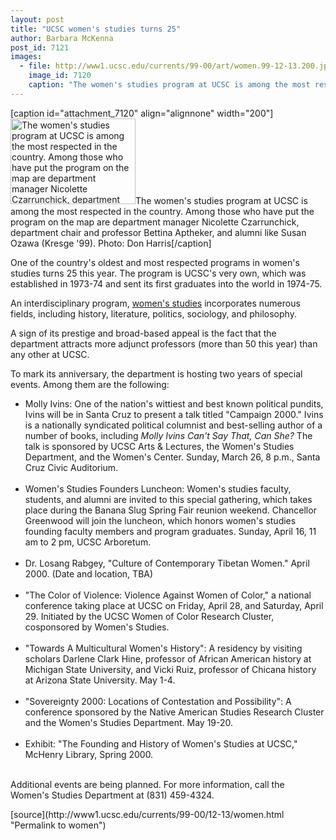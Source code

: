 ```yaml
---
layout: post
title: "UCSC women's studies turns 25"
author: Barbara McKenna
post_id: 7121
images:
  - file: http://www1.ucsc.edu/currents/99-00/art/women.99-12-13.200.jpg
    image_id: 7120
    caption: "The women's studies program at UCSC is among the most respected in the country. Among those who have put the program on the map are department manager Nicolette Czarrunchick, department chair and professor Bettina Aptheker, and alumni like Susan Ozawa (Kresge '99). Photo: Don Harris"
---
```


[caption id="attachment_7120" align="alignnone" width="200"]<a href="http://localhost/mysite/wp-content/uploads/1999/12/women.99-12-13.200.jpg"><img class="size-full wp-image-7120" src="http://localhost/mysite/wp-content/uploads/1999/12/women.99-12-13.200.jpg" alt="The women's studies program at UCSC is among the most respected in the country. Among those who have put the program on the map are department manager Nicolette Czarrunchick, department chair and professor Bettina Aptheker, and alumni like Susan Ozawa (Kresge '99). Photo: Don Harris" width="200" height="137" /></a>The women's studies program at UCSC is among the most respected in the country. Among those who have put the program on the map are department manager Nicolette Czarrunchick, department chair and professor Bettina Aptheker, and alumni like Susan Ozawa (Kresge '99). Photo: Don Harris[/caption]
<p>
  One of the country's oldest and most respected programs in women's studies turns 25 this year. The program is UCSC's very own, which was established in 1973-74 and sent its first graduates into the world in 1974-75.
</p>An interdisciplinary program, <a href="http://humwww.ucsc.edu/wst/index.html">women's studies</a> incorporates numerous fields, including history, literature, politics, sociology, and philosophy.
<p>
  A sign of its prestige and broad-based appeal is the fact that the department attracts more adjunct professors (more than 50 this year) than any other at UCSC.
</p>
<p>
  To mark its anniversary, the department is hosting two years of special events. Among them are the following:
</p>
<ul>
  <li>Molly Ivins: One of the nation's wittiest and best known political pundits, Ivins will be in Santa Cruz to present a talk titled "Campaign 2000." Ivins is a nationally syndicated political columnist and best-selling author of a number of books, including <i>Molly Ivins Can't Say That, Can She?</i> The talk is sponsored by UCSC Arts &amp; Lectures, the Women's Studies Department, and the Women's Center. Sunday, March 26, 8 p.m., Santa Cruz Civic Auditorium.<br>
    <br>
  </li>
  <li>Women's Studies Founders Luncheon: Women's studies faculty, students, and alumni are invited to this special gathering, which takes place during the Banana Slug Spring Fair reunion weekend. Chancellor Greenwood will join the luncheon, which honors women's studies founding faculty members and program graduates. Sunday, April 16, 11 am to 2 pm, UCSC Arboretum.<br>
    <br>
  </li>
  <li>Dr. Losang Rabgey, "Culture of Contemporary Tibetan Women." April 2000. (Date and location, TBA)<br>
    <br>
  </li>
  <li>"The Color of Violence: Violence Against Women of Color," a national conference taking place at UCSC on Friday, April 28, and Saturday, April 29. Initiated by the UCSC Women of Color Research Cluster, cosponsored by Women's Studies.<br>
    <br>
  </li>
  <li>"Towards A Multicultural Women's History": A residency by visiting scholars Darlene Clark Hine, professor of African American history at Michigan State University, and Vicki Ruiz, professor of Chicana history at Arizona State University. May 1-4.<br>
    <br>
  </li>
  <li>"Sovereignty 2000: Locations of Contestation and Possibility": A conference sponsored by the Native American Studies Research Cluster and the Women's Studies Department. May 19-20.<br>
    <br>
  </li>
  <li>Exhibit: "The Founding and History of Women's Studies at UCSC," McHenry Library, Spring 2000.
  </li>
</ul>
<p>
  <br>
  Additional events are being planned. For more information, call the Women's Studies Department at (831) 459-4324.
</p>
<p>

</p>
[source](http://www1.ucsc.edu/currents/99-00/12-13/women.html "Permalink to women")
